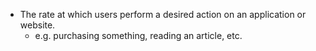 - The rate at which users perform a desired action on an application or website.
    - e.g. purchasing something, reading an article, etc.